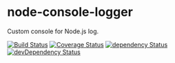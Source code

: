 # node-console-logger

Custom console for Node.js log.

[![Build Status][build-image]][build-link]
[![Coverage Status][coverage-image]][coverage-link]
[![dependency Status][dep-image]][dep-link]
[![devDependency Status][dev-dep-image]][dev-dep-link]



[build-image]: https://secure.travis-ci.org/kaizenplatform/node-console-logger.svg
[build-link]:  http://travis-ci.org/kaizenplatform/node-console-logger
[coverage-image]: https://img.shields.io/coveralls/kaizenplatform/node-console-logger.svg
[coverage-link]: https://coveralls.io/r/kaizenplatform/node-console-logger
[dep-image]: https://david-dm.org/kaizenplatform/node-console-logger/status.svg
[dep-link]: https://david-dm.org/kaizenplatform/node-console-logger#info=dependencies
[dev-dep-image]: https://david-dm.org/kaizenplatform/node-console-logger/dev-status.svg
[dev-dep-link]: https://david-dm.org/kaizenplatform/node-console-logger#info=devDependencies

